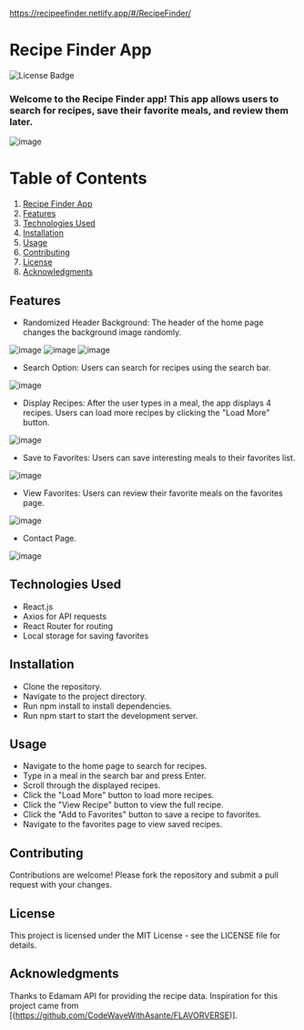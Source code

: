 https://recipeefinder.netlify.app/#/RecipeFinder/

# Recipe Finder App
![License Badge](https://img.shields.io/badge/license-MIT-brightgreen)

### Welcome to the Recipe Finder app! This app allows users to search for recipes, save their favorite meals, and review them later.

![image](https://github.com/designs-by-kate/RecipeFinder/assets/146155569/17794f84-0795-4d56-a82f-55169396efe9)

# Table of Contents
1. [Recipe Finder App](#recipe-finder-app)
2. [Features](#features)
3. [Technologies Used](#technologies-used)
4. [Installation](#installation)
5. [Usage](#usage)
6. [Contributing](#contributing)
7. [License](#license)
8. [Acknowledgments](#acknowledgments)
    
## Features
- Randomized Header Background: The header of the home page changes the background image randomly.
  
![image](https://github.com/designs-by-kate/RecipeFinder/assets/146155569/5cdf261b-ab64-4cfa-af5f-c5c6b04e64ba)
![image](https://github.com/designs-by-kate/RecipeFinder/assets/146155569/f05b140c-8d83-4401-ad36-32c2b24e848f)
![image](https://github.com/designs-by-kate/RecipeFinder/assets/146155569/3d72e5a7-8350-4f7a-ad47-127a170183e8)


- Search Option: Users can search for recipes using the search bar.
  
![image](https://github.com/designs-by-kate/RecipeFinder/assets/146155569/acabb186-6dd1-4406-997c-8faeff77f664)

- Display Recipes: After the user types in a meal, the app displays 4 recipes. Users can load more recipes by clicking the "Load More" button.
  
![image](https://github.com/designs-by-kate/RecipeFinder/assets/146155569/73b53520-5a4e-459d-9369-4246fc794f52)

- Save to Favorites: Users can save interesting meals to their favorites list.
  
![image](https://github.com/designs-by-kate/RecipeFinder/assets/146155569/66cd03d9-3e25-4dc3-8506-fbc0743d1d82)

- View Favorites: Users can review their favorite meals on the favorites page.

![image](https://github.com/designs-by-kate/RecipeFinder/assets/146155569/7256cd6e-5369-41db-a1d4-df70ba3bf0b6)

- Contact Page.

![image](https://github.com/designs-by-kate/RecipeFinder/assets/146155569/e25f44a6-2160-43df-8f57-96d967a3af9a)


## Technologies Used
- React.js
- Axios for API requests
- React Router for routing
- Local storage for saving favorites

## Installation
- Clone the repository.
- Navigate to the project directory.
- Run npm install to install dependencies.
- Run npm start to start the development server.


## Usage
- Navigate to the home page to search for recipes.
- Type in a meal in the search bar and press Enter.
- Scroll through the displayed recipes.
- Click the "Load More" button to load more recipes.
- Click the "View Recipe" button to view the full recipe.
- Click the "Add to Favorites" button to save a recipe to favorites.
- Navigate to the favorites page to view saved recipes.

## Contributing
Contributions are welcome! Please fork the repository and submit a pull request with your changes.

## License
This project is licensed under the MIT License - see the LICENSE file for details.

## Acknowledgments
Thanks to Edamam API for providing the recipe data.
Inspiration for this project came from [(https://github.com/CodeWaveWithAsante/FLAVORVERSE)].
